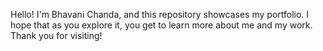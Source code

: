Hello! I'm Bhavani Chanda, and this repository showcases my portfolio. I hope that as you explore it, you get to learn more about me and my work. Thank you for visiting!
